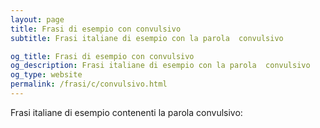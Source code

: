 ```yaml
---
layout: page
title: Frasi di esempio con convulsivo 
subtitle: Frasi italiane di esempio con la parola  convulsivo

og_title: Frasi di esempio con convulsivo 
og_description: Frasi italiane di esempio con la parola  convulsivo
og_type: website
permalink: /frasi/c/convulsivo.html
---
```


Frasi italiane di esempio contenenti la parola convulsivo:


